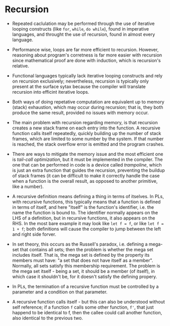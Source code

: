 # Recursion

* Repeated caclulation may be performed through the use of iterative looping constructs (like `for`, `while`, `do while`), found in imperative languages, and throught the use of recursion, found in almost every language.

* Performance wise, loops are far more efficient to recursion. However, reasoning about program's corretness is far more easier with recursion since mathematical proof are done with induction, which is recursion's relative.

* Functional languages typically lack iterative looping constructs and rely on recursion exclusively; nevertheless, recursion is typically only present at the surface sytax because the compiler will translate recursion into efficint iterative loops.

* Both ways of doing repetative computation are equivalent up to memory (stack) exhaustion, which may occur during recursion; that is, they both produce the same result, provided no issues with memory occur.

* The main problem with recursion regarding memory, is that recursion creates a new stack frame on each entry into the function. A recursive function calls itself repeatedly, quickly building up the number of stack frames, which are limited to some number by the system. If that number is reached, the stack overflow error is emitted and the program crashes.

* There are ways to mitigate the memory issue and the most efficient one is *tail-call optimization*, but it must be implemented in the compiler. The one that can be performed in code is a device called *trampoline*, which is just an extra function that guides the recursion, preventing the buildup of stack frames (it can be difficult to make it correctly handle the case when a function is the overall result, as opposed to another primitive, like a number).

* A recursive definition means defining a thing in terms of itselves. In PLs, with recursive functions, this typically means that a function is defined in terms of itself, and here "itself" is the function's identifier, i.e. the name the function is bound to. The identifier normally appears on the LHS of a definition, but in recursive functions, it also appears on the RHS. In the most bare example it may look like `let f = f`, or like `let f = 1 + f`; both definitions will cause the compiler to jump between the left and right side forver.

* In set theory, this occurs as the Russell's paradox, i.e. defining a mega-set that contains all sets; then the problem is whether the mega set includes itself. That is, the mega set is defined by the property its members must have: "a set that does not have itself as a member". Normally, all sets satisfy this membership requirement. The problem is the mega set itself - being a set, it should be a member (of itself), in which case it shouldn't be, for it doesn't satisfy the defining propery.

* In PLs, the termination of a recursive function must be controlled by a parameter and a condition on that parameter.

* A recursive function calls itself - but this can also be understood without self reference; if a function `f` calls some other function, `f'`, that just happend to be identical to f, then the callee could call another function, also identical to the previous two.
